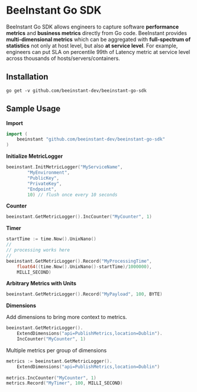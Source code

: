 # BeeInstant Go SDK
BeeInstant Go SDK allows engineers to capture software **performance metrics** and **business metrics** directly from Go code. BeeInstant provides **multi-dimensional metrics** which can be aggregated with **full-spectrum of statistics** not only at host level, but also **at service level**. For example, engineers can put SLA on percentile 99th of Latency metric at service level across thousands of hosts/servers/containers. 

## Installation
```
go get -v github.com/beeinstant-dev/beeinstant-go-sdk
```

## Sample Usage

**Import**
```go
import (
    beeinstant "github.com/beeinstant-dev/beeinstant-go-sdk"
)
```

**Initialize MetricLogger**
```go
beeinstant.InitMetricLogger("MyServiceName",
        "MyEnvironment",
        "PublicKey",
        "PrivateKey",
        "Endpoint",
        10) // flush once every 10 seconds
```

**Counter**
```go
beeinstant.GetMetricLogger().IncCounter("MyCounter", 1)
```

**Timer**
```go
startTime := time.Now().UnixNano()
//
// processing works here
//
beeinstant.GetMetricLogger().Record("MyProcessingTime",
    float64((time.Now().UnixNano()-startTime)/1000000),
    MILLI_SECOND)
```

**Arbitrary Metrics with Units**
```go
beeinstant.GetMetricLogger().Record("MyPayload", 100, BYTE)
```

**Dimensions**

Add dimensions to bring more context to metrics.
```go
beeinstant.GetMetricLogger().
    ExtendDimensions("api=PublishMetrics,location=Dublin").
    IncCounter("MyCounter", 1)
```

Multiple metrics per group of dimensions
```go
metrics := beeinstant.GetMetricLogger().
    ExtendDimensions("api=PublishMetrics,location=Dublin")
    
metrics.IncCounter("MyCounter", 1)
metrics.Record("MyTimer", 100, MILLI_SECOND)
```
